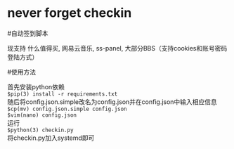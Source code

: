 # never forget checkin

#自动签到脚本

现支持 什么值得买, 网易云音乐, ss-panel, 大部分BBS（支持cookies和账号密码登陆方式）

#使用方法

首先安装python依赖  
```$pip(3) install -r requirements.txt```  
随后将config.json.simple改名为config.json并在config.json中输入相应信息  
```$cp(mv) config.json.simple config.json```  
```$vim(nano) config.json```  
运行  
```$python(3) checkin.py```  
将checkin.py加入systemd即可
